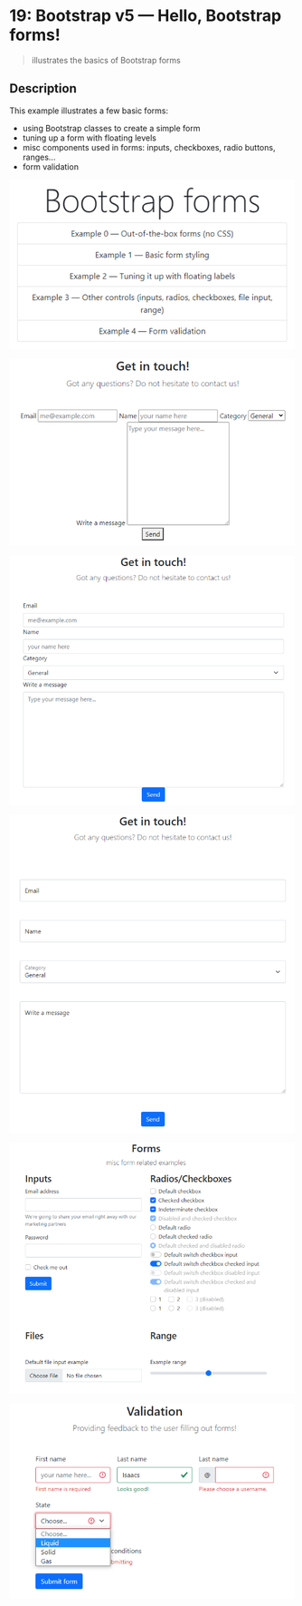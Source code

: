# 19: Bootstrap v5 &mdash; Hello, Bootstrap forms!
> illustrates the basics of Bootstrap forms

## Description

This example illustrates a few basic forms:
+ using Bootstrap classes to create a simple form
+ tuning up a form with floating levels
+ misc components used in forms: inputs, checkboxes, radio buttons, ranges...
+ form validation

![Forms](docs/images/forms_index.png)

![Forms: No styling](docs/images/forms_oob.png)

![Forms: Basic styling](docs/images/forms_basic.png)

![Forms: tune-up](docs/images/forms_tune_up.png)

![Forms: misc components](docs/images/forms_misc_components.png)

![Forms: validation](docs/images/forms_validation.png)
